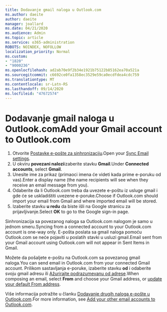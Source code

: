 ```yaml
---
title: Dodavanje gmail naloga u Outlook.com
ms.author: daeite
author: daeite
manager: joallard
ms.date: 04/21/2020
ms.audience: Admin
ms.topic: article
ms.service: o365-administration
ROBOTS: NOINDEX, NOFOLLOW
localization_priority: Normal
ms.custom:
- "1820"
- "9000236"
ms.openlocfilehash: ad2ab70e9f2b34e1921b75122b85162ea70a521a
ms.sourcegitcommit: c6692ce0fa1358ec3529e59ca0ecdfdea4cdc759
ms.translationtype: MT
ms.contentlocale: sr-Latn-RS
ms.lasthandoff: 09/14/2020
ms.locfileid: "47672574"
---
```

# <a name="add-your-gmail-account-to-outlookcom"></a><span data-ttu-id="a4131-102">Dodavanje gmail naloga u Outlook.com</span><span class="sxs-lookup"><span data-stu-id="a4131-102">Add your Gmail account to Outlook.com</span></span>

1. <span data-ttu-id="a4131-103">Otvorite [Postavke e-pošte za sinhronizaciju](https://go.microsoft.com/fwlink/?linkid=875264).</span><span class="sxs-lookup"><span data-stu-id="a4131-103">Open your [Sync Email settings](https://go.microsoft.com/fwlink/?linkid=875264).</span></span>
2. <span data-ttu-id="a4131-104">U okviru **povezani nalozi**izaberite stavku **Gmail**.</span><span class="sxs-lookup"><span data-stu-id="a4131-104">Under **Connected accounts**, select **Gmail**.</span></span>
3. <span data-ttu-id="a4131-105">Unesite ime za prikaz (primaoci imena će videti kada prime e-poruku od vas).</span><span class="sxs-lookup"><span data-stu-id="a4131-105">Enter a display name (the name recipients will see when they receive an email message from you).</span></span>
4. <span data-ttu-id="a4131-106">Odaberite da li Outlook.com treba da uvezete e-poštu iz usluge gmail i gde će se uskladištiti uvezene e-poruke.</span><span class="sxs-lookup"><span data-stu-id="a4131-106">Choose if Outlook.com should import your email from Gmail and where imported email will be stored.</span></span>
5. <span data-ttu-id="a4131-107">Izaberite stavku **u redu** da biste išli na Google stranicu za prijavljivanje.</span><span class="sxs-lookup"><span data-stu-id="a4131-107">Select **OK** to go to the Google sign-in page.</span></span>

<span data-ttu-id="a4131-108">Sinhronizacija sa povezanog naloga sa Outlook.com nalogom je samo u jednom smeru.</span><span class="sxs-lookup"><span data-stu-id="a4131-108">Syncing from a connected account to your Outlook.com account is one-way only.</span></span> <span data-ttu-id="a4131-109">E-pošta poslata sa gmail naloga pomoću Outlook.com se neće pojaviti u poslatih stavki u usluzi gmail.</span><span class="sxs-lookup"><span data-stu-id="a4131-109">Email sent from your Gmail account using Outlook.com will not appear in Sent Items in Gmail.</span></span>

<span data-ttu-id="a4131-110">Možete da pošaljete e-poštu na Outlook.com sa povezanog gmail naloga.</span><span class="sxs-lookup"><span data-stu-id="a4131-110">You can send email in Outlook.com from your connected Gmail account.</span></span> <span data-ttu-id="a4131-111">Prilikom sastavljanja e-poruke, izaberite stavku **od** i odaberite svoju gmail adresu ili [Ažurirajte podrazumevanu od adrese](https://go.microsoft.com/fwlink/?linkid=875264).</span><span class="sxs-lookup"><span data-stu-id="a4131-111">When composing an email, select **From** and choose your Gmail address, or [update your default From address](https://go.microsoft.com/fwlink/?linkid=875264).</span></span>

<span data-ttu-id="a4131-112">Više informacija potražite u članku [Dodavanje drugih naloga e-pošte u Outlook.com](https://support.office.com/article/c5224df4-5885-4e79-91ba-523aa743f0ba?wt.mc_id=Office_Outlook_com_Alchemy).</span><span class="sxs-lookup"><span data-stu-id="a4131-112">For more information, see [Add your other email accounts to Outlook.com](https://support.office.com/article/c5224df4-5885-4e79-91ba-523aa743f0ba?wt.mc_id=Office_Outlook_com_Alchemy).</span></span>